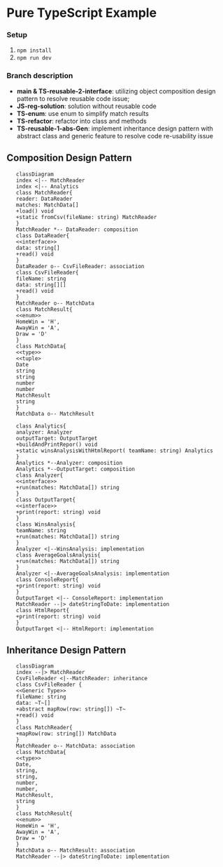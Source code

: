 # Pure TypeScript Example

### Setup
1. `npm install`
2. `npm run dev`

### Branch description
  - **main & TS-reusable-2-interface**: utilizing object composition design pattern to resolve reusable code issue;
  - **JS-reg-solution**: solution without reusable code
  - **TS-enum**: use enum to simplify match results
  - **TS-refactor**: refactor into class and methods
  - **TS-reusable-1-abs-Gen**: implement inheritance design pattern with abstract class and generic feature to resolve code re-usability issue

## Composition Design Pattern
```mermaid
   classDiagram
   index <|-- MatchReader
   index <|-- Analytics
   class MatchReader{
   reader: DataReader 
   matches: MatchData[] 
   +load() void
   +static fromCsv(fileName: string) MatchReader
   }
   MatchReader *-- DataReader: composition
   class DataReader{
   <<interface>> 
   data: string[]
   +read() void
   }
   DataReader o-- CsvFileReader: association
   class CsvFileReader{
   fileName: string
   data: string[][]
   +read() void
   }
   MatchReader o-- MatchData
   class MatchResult{
   <<enum>> 
   HomeWin = 'H',
   AwayWin = 'A',
   Draw = 'D'
   }
   class MatchData{
   <<type>>
   <<tuple>
   Date
   string
   string
   number
   number
   MatchResult
   string
   }
   MatchData o-- MatchResult
   
   class Analytics{
   analyzer: Analyzer
   outputTarget: OutputTarget
   +buildAndPrintRepor() void
   +static winsAnalysisWithHtmlReport( teamName: string) Analytics
   }
   Analytics *--Analyzer: composition
   Analytics *--OutputTarget: composition
   class Analyzer{
   <<interface>>
   +run(matches: MatchData[]) string
   }
   class OutputTarget{
   <<interface>>
   +print(report: string) void
   }
   class WinsAnalysis{
   teamName: string
   +run(matches: MatchData[]) string
   }
   Analyzer <|--WinsAnalysis: implementation
   class AverageGoalsAnalysis{
   +run(matches: MatchData[]) string
   }
   Analyzer <|--AverageGoalsAnalysis: implementation
   class ConsoleReport{
   +print(report: string) void
   }
   OutputTarget <|-- ConsoleReport: implementation
   MatchReader --|> dateStringToDate: implementation
   class HtmlReport{
   +print(report: string) void
   }
   OutputTarget <|-- HtmlReport: implementation
```


## Inheritance Design Pattern

```mermaid
   classDiagram
   index --|> MatchReader
   CsvFileReader <|--MatchReader: inheritance
   class CsvFileReader {
   <<Generic Type>>
   fileName: string
   data: ~T~[]
   +abstract mapRow(row: string[]) ~T~
   +read() void
   }
   class MatchReader{
   +mapRow(row: string[]) MatchData
   }
   MatchReader o-- MatchData: association
   class MatchData{
   <<type>>
   Date,
   string,
   string,
   number,
   number,
   MatchResult,
   string
   }
   class MatchResult{
   <<enum>>
   HomeWin = 'H',
   AwayWin = 'A',
   Draw = 'D'
   }
   MatchData o-- MatchResult: association
   MatchReader --|> dateStringToDate: implementation
```
